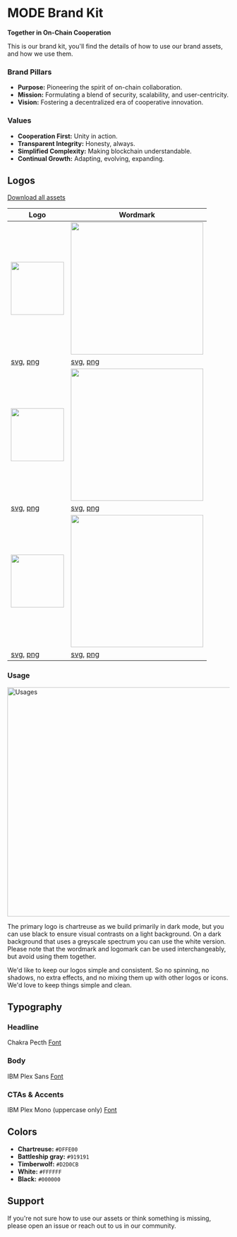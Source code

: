 # MODE Brand Kit
**Together in On-Chain Cooperation**


This is our brand kit, you'll find the details of how to use our brand assets, and how we use them.

### Brand Pillars
- **Purpose:** Pioneering the spirit of on-chain collaboration.
- **Mission:** Formulating a blend of security, scalability, and user-centricity.
- **Vision:** Fostering a decentralized era of cooperative innovation.

### Values
- **Cooperation First:** Unity in action.
- **Transparent Integrity:** Honesty, always.
- **Simplified Complexity:** Making blockchain understandable.
- **Continual Growth:** Adapting, evolving, expanding.


## Logos

[Download all assets](https://drive.google.com/file/d/155prNO3L0RQbVwNvD-A0b4Yg9QDKPcu3/view?usp=sharing)


|  Logo             |   Wordmark                                                         |
| ----------------- | ------------------------------------------------------------------ |
|  <img src="https://github.com/mode-network/brandkit/blob/main/Assets/Logo/Mode%20logo%20primary.png?raw=true" width="120">  |  <img src="https://github.com/mode-network/brandkit/blob/main/Assets/Wordmark/Mode%20wordmark%20primary.png?raw=true" width="300">  |
|  [svg](https://github.com/mode-network/brandkit/blob/ef5d79dc521a56ca5674697810407fc04f6dec71/Assets/Logo/Mode%20logo%20primary.svg), [png](https://github.com/mode-network/brandkit/blob/ef5d79dc521a56ca5674697810407fc04f6dec71/Assets/Logo/Mode%20logo%20primary.png) |  [svg](https://github.com/mode-network/brandkit/blob/ef5d79dc521a56ca5674697810407fc04f6dec71/Assets/Wordmark/Mode%20wordmark%20primary.svg), [png](https://github.com/mode-network/brandkit/blob/ef5d79dc521a56ca5674697810407fc04f6dec71/Assets/Wordmark/Mode%20wordmark%20primary.png) |
| <img src="https://github.com/mode-network/brandkit/blob/main/Assets/Logo/Mode%20logo%20black.png?raw=true" width="120">  |  <img src="https://github.com/mode-network/brandkit/blob/main/Assets/Wordmark/Mode%20wordmark%20black.png?raw=true" width="300">  |
|  [svg](https://github.com/mode-network/brandkit/blob/ef5d79dc521a56ca5674697810407fc04f6dec71/Assets/Logo/Mode%20logo%20black.svg), [png](https://github.com/mode-network/brandkit/blob/ef5d79dc521a56ca5674697810407fc04f6dec71/Assets/Logo/Mode%20logo%20black.png) |  [svg](https://github.com/mode-network/brandkit/blob/ef5d79dc521a56ca5674697810407fc04f6dec71/Assets/Wordmark/Mode%20wordmark%20black.svg), [png](https://github.com/mode-network/brandkit/blob/ef5d79dc521a56ca5674697810407fc04f6dec71/Assets/Wordmark/Mode%20wordmark%20black.png) |
|  <img src="https://github.com/mode-network/brandkit/blob/main/Assets/Logo/Mode%20logo%20white.png?raw=true" width="120">  |  <img src="https://github.com/mode-network/brandkit/blob/main/Assets/Wordmark/Mode%20wordmark%20white.png?raw=true" width="300">  |
|  [svg](https://github.com/mode-network/brandkit/blob/ef5d79dc521a56ca5674697810407fc04f6dec71/Assets/Logo/Mode%20logo%20white.svg), [png](https://github.com/mode-network/brandkit/blob/ef5d79dc521a56ca5674697810407fc04f6dec71/Assets/Logo/Mode%20logo%20white.png) |  [svg](https://github.com/mode-network/brandkit/blob/ef5d79dc521a56ca5674697810407fc04f6dec71/Assets/Wordmark/Mode%20wordmark%20white.svg), [png](https://github.com/mode-network/brandkit/blob/ef5d79dc521a56ca5674697810407fc04f6dec71/Assets/Wordmark/Mode%20wordmark%20white.png) |



### Usage

 <img src="https://github.com/mode-network/brandkit/blob/main/Assets/Usage.png?raw=true" alt="Usages" width="520">

The primary logo is chartreuse as we build primarily in dark mode, but you can use black to ensure visual contrasts on a light background. On a dark background that uses a greyscale spectrum you can use the white version. Please note that the wordmark and logomark can be used interchangeably, but avoid using them together.

We'd like to keep our logos simple and consistent. So no spinning, no shadows, no extra effects, and no mixing them up with other logos or icons. We'd love to keep things simple and clean.


## Typography

### Headline
Chakra Pecth 
[Font](https://fonts.google.com/specimen/IBM+Plex+Sans)

### Body
IBM Plex Sans 
[Font](https://fonts.google.com/specimen/IBM+Plex+Sans)

### CTAs & Accents
IBM Plex Mono (uppercase only) 
[Font](https://fonts.google.com/specimen/IBM+Plex+Mono?query=ibm+plex)



## Colors
- **Chartreuse:** `#DFFE00`
- **Battleship gray:** `#919191`
- **Timberwolf:** `#D2D0CB`
- **White:** `#FFFFFF`
- **Black:** `#000000`


## Support
If you're not sure how to use our assets or think something is missing, please open an issue or reach out to us in our community.


